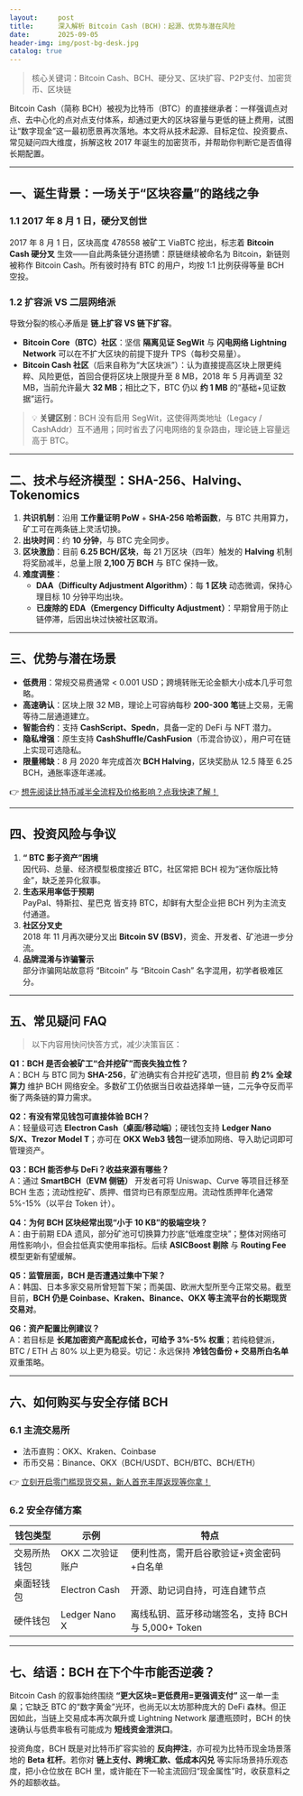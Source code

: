 ```yaml
---
layout:     post
title:      深入解析 Bitcoin Cash (BCH)：起源、优势与潜在风险
date:       2025-09-05
header-img: img/post-bg-desk.jpg
catalog: true
---
```


> 核心关键词：Bitcoin Cash、BCH、硬分叉、区块扩容、P2P支付、加密货币、区块链

Bitcoin Cash（简称 BCH）被视为比特币（BTC）的直接继承者：一样强调点对点、去中心化的点对点支付体系，却通过更大的区块容量与更低的链上费用，试图让“数字现金”这一最初愿景再次落地。本文将从技术起源、目标定位、投资要点、常见疑问四大维度，拆解这枚 2017 年诞生的加密货币，并帮助你判断它是否值得长期配置。

---

## 一、诞生背景：一场关于“区块容量”的路线之争

### 1.1 2017 年 8 月 1 日，硬分叉创世

2017 年 8 月 1 日，区块高度 478558 被矿工 ViaBTC 挖出，标志着 **Bitcoin Cash 硬分叉** 生效——自此两条链分道扬镳：原链继续被命名为 Bitcoin，新链则被称作 Bitcoin Cash。所有彼时持有 BTC 的用户，均按 1:1 比例获得等量 BCH 空投。

### 1.2 扩容派 VS 二层网络派

导致分裂的核心矛盾是 **链上扩容 VS 链下扩容**。  
- **Bitcoin Core（BTC）社区**：坚信 **隔离见证 SegWit** 与 **闪电网络 Lightning Network** 可以在不扩大区块的前提下提升 TPS（每秒交易量）。  
- **Bitcoin Cash 社区**（后来自称为“大区块派”）：认为直接提高区块上限更纯粹、风险更低，首回合便将区块上限提升至 8 MB，2018 年 5 月再调至 32 MB，当前允许最大 **32 MB**；相比之下，BTC 仍以 **约 1 MB** 的“基础+见证数据”运行。

> 💡 **关键区别**：BCH 没有启用 SegWit，这使得两类地址（Legacy / CashAddr）互不通用；同时省去了闪电网络的复杂路由，理论链上容量远高于 BTC。

---

## 二、技术与经济模型：SHA-256、Halving、Tokenomics

1. **共识机制**：沿用 **工作量证明 PoW** + **SHA-256 哈希函数**，与 BTC 共用算力，矿工可在两条链上灵活切换。  
2. **出块时间**：约 **10 分钟**，与 BTC 完全同步。  
3. **区块激励**：目前 **6.25 BCH/区块**，每 21 万区块（四年）触发的 **Halving** 机制将奖励减半，总量上限 **2,100 万 BCH** 与 BTC 保持一致。  
4. **难度调整**：  
   - **DAA（Difficulty Adjustment Algorithm）**：每 **1 区块** 动态微调，保持心理目标 10 分钟平均出块。  
   - **已废除的 EDA（Emergency Difficulty Adjustment）**：早期曾用于防止链停滞，后因出块过快被社区取消。

---

## 三、优势与潜在场景

- **低费用**：常规交易费通常 < 0.001 USD；跨境转账无论金额大小成本几乎可忽略。  
- **高速确认**：区块上限 32 MB，理论上可容纳每秒 **200-300 笔**链上交易，无需等待二层通道建立。  
- **智能合约**：支持 **CashScript、Spedn**，具备一定的 DeFi 与 NFT 潜力。  
- **隐私增强**：原生支持 **CashShuffle/CashFusion**（币混合协议），用户可在链上实现可选隐私。  
- **限量稀缺**：8 月 2020 年完成首次 **BCH Halving**，区块奖励从 12.5 降至 6.25 BCH，通胀率逐年递减。

👉 [想先阅读比特币减半全流程及价格影响？点我快速了解！](https://okxdog.com/)

---

## 四、投资风险与争议

1. **“ BTC 影子资产”困境**  
   因代码、总量、经济模型极度接近 BTC，社区常把 BCH 视为“迷你版比特金”，缺乏差异化叙事。  
2. **生态采用率低于预期**  
   PayPal、特斯拉、星巴克 皆支持 BTC，却鲜有大型企业把 BCH 列为主流支付通道。  
3. **社区分叉史**  
   2018 年 11 月再次硬分叉出 **Bitcoin SV (BSV)**，资金、开发者、矿池进一步分流。  
4. **品牌混淆与诈骗警示**  
   部分诈骗网站故意将 “Bitcoin” 与 “Bitcoin Cash” 名字混用，初学者极难区分。

---

## 五、常见疑问 FAQ

> 以下内容用快问快答方式，减少决策盲区：

**Q1：BCH 是否会被矿工“合并挖矿”而丧失独立性？**  
A：BCH 与 BTC 同为 **SHA-256**，矿池确实有合并挖矿选项，但目前 **约 2% 全球算力** 维护 BCH 网络安全。多数矿工仍依据当日收益选择单一链，二元争夺反而平衡了两条链的算力需求。

**Q2：有没有常见钱包可直接体验 BCH？**  
A：轻量级可选 **Electron Cash（桌面/移动端）**；硬钱包支持 **Ledger Nano S/X、Trezor Model T**；亦可在 **OKX Web3 钱包**一键添加网络、导入助记词即可管理资产。

**Q3：BCH 能否参与 DeFi？收益来源有哪些？**  
A：通过 **SmartBCH（EVM 侧链）** 开发者可将 Uniswap、Curve 等项目迁移至 BCH 生态；流动性挖矿、质押、借贷均已有原型应用。流动性质押年化通常 5%-15%（以平台 Token 计）。

**Q4：为何 BCH 区块经常出现“小于 10 KB”的极端空块？**  
A：由于前期 EDA 遗风，部分矿池可切换算力抄底“低难度空块”；整体对网络可用性影响小，但会拉低真实使用率指标。后续 **ASICBoost 剔除** 与 **Routing Fee** 模型更新有望缓解。

**Q5：监管层面，BCH 是否遭遇过集中下架？**  
A：韩国、日本多家交易所曾短暂下架；而美国、欧洲大型所至今正常交易。截至目前，**BCH 仍是 Coinbase、Kraken、Binance、OKX 等主流平台的长期现货交易对**。

**Q6：资产配置比例建议？**  
A：若目标是 **长尾加密资产高配成长仓，可给予 3%-5% 权重**；若纯稳健派，BTC / ETH 占 80% 以上更为稳妥。切记：永远保持 **冷钱包备份 + 交易所白名单** 双重策略。

---

## 六、如何购买与安全存储 BCH

### 6.1 主流交易所

- 法币直购：OKX、Kraken、Coinbase  
- 币币交易：Binance、OKX（BCH/USDT、BCH/BTC、BCH/ETH）

👉 [立刻开启零门槛现货交易，新人首充丰厚返现等你拿！](https://okxdog.com/)

### 6.2 安全存储方案

| 钱包类型 | 示例 | 特点 |
|---|---|---|
| 交易所热钱包 | OKX 二次验证账户 | 便利性高，需开启谷歌验证+资金密码+白名单 |
| 桌面轻钱包 | Electron Cash | 开源、助记词自持，可连自建节点 |
| 硬件钱包 | Ledger Nano X | 离线私钥、蓝牙移动端签名，支持 BCH 与 5,000+ Token |

---

## 七、结语：BCH 在下个牛市能否逆袭？

Bitcoin Cash 的叙事始终围绕 **“更大区块=更低费用=更强调支付”** 这一单一圭臬；它缺乏 BTC 的“数字黄金”光环，也尚无以太坊那种庞大的 DeFi 森林。但正因如此，当链上交易成本再次飙升或 Lightning Network 屡遭瓶颈时，BCH 的快速确认与低费率极有可能成为 **短线资金泄洪口**。

投资角度，BCH 既是对比特币扩容实验的 **反向押注**，亦可视为比特币现金场景落地的 **Beta 杠杆**。若你对 **链上支付、跨境汇款、低成本闪兑** 等实际场景持乐观态度，把小仓位放在 BCH 里，或许能在下一轮主流回归“现金属性”时，收获意料之外的超额收益。